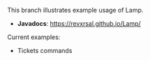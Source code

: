 This branch illustrates example usage of Lamp.
- **Javadocs**: https://revxrsal.github.io/Lamp/

Current examples:
- Tickets commands
